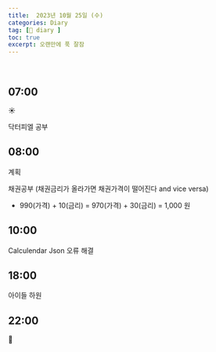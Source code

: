 ```yaml
---
title:  2023년 10월 25일 (수)
categories: Diary
tag: [📒 diary ]
toc: true
excerpt: 오랜만에 푹 잘잠
---
```

​
## 07:00

☀️

닥터피엘 공부

## 08:00

계획

채권공부 (채권금리가 올라가면 채권가격이 떨어진다 and vice versa)

- 990(가격) + 10(금리) = 970(가격) + 30(금리) = 1,000 원

## 10:00

Calculendar Json 오류 해결

## 18:00

아이들 하원

## 22:00

🌙

<br><br><br>
